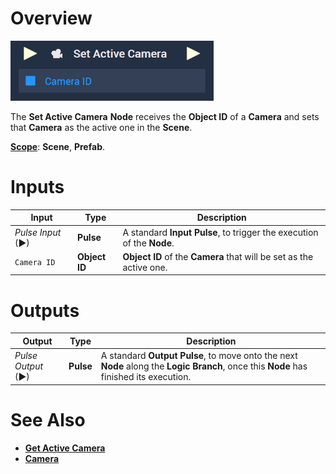 # Overview

![The Set Active Camera Node.](../../../.gitbook/assets/node-set-active-camera.png)

The **Set Active Camera** **Node** receives the **Object ID** of a **Camera** and sets that **Camera** as the active one in the **Scene**.

[**Scope**](../../overview.md#scopes): **Scene**, **Prefab**.

# Inputs

|Input|Type|Description|
|---|---|---|
|*Pulse Input* (►)|**Pulse**|A standard **Input Pulse**, to trigger the execution of the **Node**.|
| `Camera ID` | **Object ID** | **Object ID** of the **Camera** that will be set as the active one. |

# Outputs

|Output|Type|Description|
|---|---|---|
|*Pulse Output* (►)|**Pulse**|A standard **Output Pulse**, to move onto the next **Node** along the **Logic Branch**, once this **Node** has finished its execution.|


# See Also

* [**Get Active Camera**](get-active-camera.md)
* [**Camera**](../../../objects-and-types/scene-objects/camera.md)

